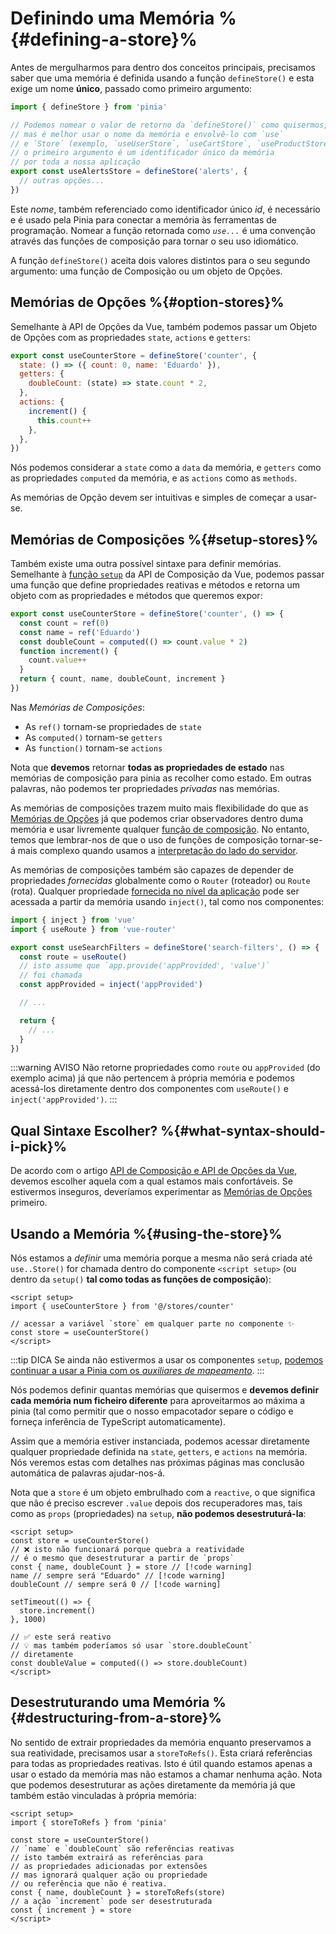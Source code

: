 # Definindo uma Memória %{#defining-a-store}%

<VueSchoolLink
  href="https://vueschool.io/lessons/define-your-first-pinia-store"
  title="Aprenda a como definir e usar memórias na Pinia"
/>

Antes de mergulharmos para dentro dos conceitos principais, precisamos saber que uma memória é definida usando a função `defineStore()` e esta exige um nome **único**, passado como primeiro argumento:

```js
import { defineStore } from 'pinia'

// Podemos nomear o valor de retorno da `defineStore()` como quisermos,
// mas é melhor usar o nome da memória e envolvê-lo com `use`
// e `Store` (exemplo, `useUserStore`, `useCartStore`, `useProductStore`)
// o primeiro argumento é um identificador único da memória
// por toda a nossa aplicação
export const useAlertsStore = defineStore('alerts', {
  // outras opções...
})
```

Este _nome_, também referenciado como identificador único _id_, é necessário e é usado pela Pinia para conectar a memória às ferramentas de programação. Nomear a função retornada como _`use...`_ é uma convenção através das funções de composição para tornar o seu uso idiomático.

A função `defineStore()` aceita dois valores distintos para o seu segundo argumento: uma função de Composição ou um objeto de Opções.

## Memórias de Opções %{#option-stores}%

Semelhante à API de Opções da Vue, também podemos passar um Objeto de Opções com as propriedades `state`, `actions` e `getters`:

```js {2-10}
export const useCounterStore = defineStore('counter', {
  state: () => ({ count: 0, name: 'Eduardo' }),
  getters: {
    doubleCount: (state) => state.count * 2,
  },
  actions: {
    increment() {
      this.count++
    },
  },
})
```

Nós podemos considerar a `state` como a `data` da memória, e `getters` como as propriedades `computed` da memória, e as `actions` como as `methods`.

As memórias de Opção devem ser intuitivas e simples de começar a usar-se.

## Memórias de Composições %{#setup-stores}%

Também existe uma outra possível sintaxe para definir memórias. Semelhante à [função `setup`](https://pt.vuejs.org/api/composition-api-setup) da API de Composição da Vue, podemos passar uma função que define propriedades reativas e métodos e retorna um objeto com as propriedades e métodos que queremos expor:

```js
export const useCounterStore = defineStore('counter', () => {
  const count = ref(0)
  const name = ref('Eduardo')
  const doubleCount = computed(() => count.value * 2)
  function increment() {
    count.value++
  }
  return { count, name, doubleCount, increment }
})
```

Nas _Memórias de Composições_:

- As `ref()` tornam-se propriedades de `state`
- As `computed()` tornam-se `getters`
- As `function()` tornam-se `actions`

Nota que **devemos** retornar **todas as propriedades de estado** nas memórias de composição para pinia as recolher como estado. Em outras palavras, não podemos ter propriedades _privadas_ nas memórias.

As memórias de composições trazem muito mais flexibilidade do que as [Memórias de Opções](#option-stores) já que podemos criar observadores dentro duma memória e usar livremente qualquer [função de composição](https://pt.vuejs.org/guide/reusability/composables#composables). No entanto, temos que lembrar-nos de que o uso de funções de composição tornar-se-á mais complexo quando usamos a [interpretação do lado do servidor](../cookbook/composables).

As memórias de composições também são capazes de depender de propriedades _fornecidas_ globalmente como o `Router` (roteador) ou `Route` (rota). Qualquer propriedade [fornecida no nível da aplicação](https://pt.vuejs.org/api/application#app-provide) pode ser acessada a partir da memória usando `inject()`, tal como nos componentes:

```ts
import { inject } from 'vue'
import { useRoute } from 'vue-router'

export const useSearchFilters = defineStore('search-filters', () => {
  const route = useRoute()
  // isto assume que `app.provide('appProvided', 'value')`
  // foi chamada
  const appProvided = inject('appProvided')

  // ...

  return {
    // ...
  }
})
```

:::warning AVISO
Não retorne propriedades como `route` ou `appProvided` (do exemplo acima) já que não pertencem à própria memória e podemos acessá-los diretamente dentro dos componentes com `useRoute()` e `inject('appProvided')`.
:::

## Qual Sintaxe Escolher? %{#what-syntax-should-i-pick}%

De acordo com o artigo [API de Composição e API de Opções da Vue](https://pt.vuejs.org/guide/introduction#which-to-choose), devemos escolher aquela com a qual estamos mais confortáveis. Se estivermos inseguros, deveríamos experimentar as [Memórias de Opções](#option-stores) primeiro.

## Usando a Memória %{#using-the-store}%

Nós estamos a _definir_ uma memória porque a mesma não será criada até `use..Store()` for chamada dentro do componente `<script setup>` (ou dentro da `setup()` **tal como todas as funções de composição**):

```vue
<script setup>
import { useCounterStore } from '@/stores/counter'

// acessar a variável `store` em qualquer parte no componente ✨
const store = useCounterStore()
</script>
```

:::tip DICA
Se ainda não estivermos a usar os componentes `setup`, [podemos continuar a usar a Pinia com os _auxiliares de mapeamento_](../cookbook/options-api).
:::

Nós podemos definir quantas memórias que quisermos e **devemos definir cada memória num ficheiro diferente** para aproveitarmos ao máxima a pinia (tal como permitir que o nosso empacotador separe o código e forneça inferência de TypeScript automaticamente).

Assim que a memória estiver instanciada, podemos acessar diretamente qualquer propriedade definida na `state`, `getters`, e `actions` na memória. Nós veremos estas com detalhes nas próximas páginas mas conclusão automática de palavras ajudar-nos-á.

Nota que a `store` é um objeto embrulhado com a `reactive`, o que significa que não é preciso escrever `.value` depois dos recuperadores mas, tais como as `props` (propriedades) na `setup`, **não podemos desestruturá-la**:

```vue
<script setup>
const store = useCounterStore()
// ❌ isto não funcionará porque quebra a reatividade
// é o mesmo que desestruturar a partir de `props`
const { name, doubleCount } = store // [!code warning]
name // sempre será "Eduardo" // [!code warning]
doubleCount // sempre será 0 // [!code warning]

setTimeout(() => {
  store.increment()
}, 1000)

// ✅ este será reativo
// 💡 mas também poderíamos só usar `store.doubleCount`
// diretamente
const doubleValue = computed(() => store.doubleCount)
</script>
```

## Desestruturando uma Memória %{#destructuring-from-a-store}%

No sentido de extrair propriedades da memória enquanto preservamos a sua reatividade, precisamos usar a `storeToRefs()`. Esta criará referências para todas as propriedades reativas. Isto é útil quando estamos apenas a usar o estado da memória mas não estamos a chamar nenhuma ação. Nota que podemos desestruturar as ações diretamente da memória já que também estão vinculadas à própria memória:

```vue
<script setup>
import { storeToRefs } from 'pinia'

const store = useCounterStore()
// `name` e `doubleCount` são referências reativas
// isto também extrairá as referências para
// as propriedades adicionadas por extensões
// mas ignorará qualquer ação ou propriedade
// ou referência que não é reativa.
const { name, doubleCount } = storeToRefs(store)
// a ação `increment` pode ser desestruturada
const { increment } = store
</script>
```
